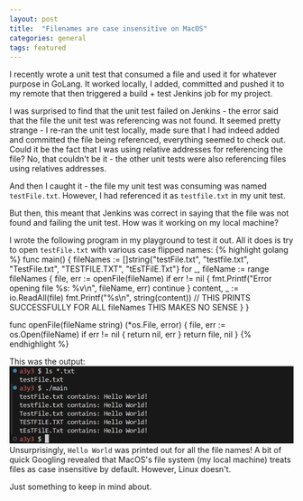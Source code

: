 ```yaml
---
layout: post
title:  "Filenames are case insensitive on MacOS"
categories: general
tags: featured
---
```

I recently wrote a unit test that consumed a file and used it for whatever purpose in GoLang. It worked locally, I added, committed and pushed it to my remote that then triggered a build + test Jenkins job for my project.

I was surprised to find that the unit test failed on Jenkins - the error said that the file the unit test was referencing was not found. It seemed pretty strange - I re-ran the unit test locally, made sure that I had indeed added and committed the file being referenced, everything seemed to check out. Could it be the fact that I was using relative addresses for referencing the file? No, that couldn't be it - the other unit tests were also referencing files using relatives addresses.

And then I caught it - the file my unit test was consuming was named `testFile.txt`. However, I had referenced it as `testfile.txt` in my unit test.

But then, this meant that Jenkins was correct in saying that the file was not found and failing the unit test. How was it working on my local machine?

I wrote the following program in my playground to test it out. All it does is try to open `testFile.txt` with various case flipped names:
{% highlight golang %}
func main() {
	fileNames := []string{"testFile.txt", "testfile.txt", "TestFile.txt", "TESTFILE.TXT", "tEsTFilE.Txt"}
	for _, fileName := range fileNames {
		file, err := openFile(fileName)
		if err != nil {
			fmt.Printf("Error opening file %s: %v\n", fileName, err)
			continue
		}
		content, _ := io.ReadAll(file)
		fmt.Printf("%s\n", string(content)) // THIS PRINTS SUCCESSFULLY FOR ALL fileNames THIS MAKES NO SENSE
	}
}

func openFile(fileName string) (*os.File, error) {
	file, err := os.Open(fileName)
	if err != nil {
		return nil, err
	}
	return file, nil
}
{% endhighlight %}

This was the output:
<img class="img-div-fit" src="/assets/images/case-insensitive-hello-world.png">
Unsurprisingly, `Hello World` was printed out for all the file names! A bit of quick Googling revealed that MacOS's file system (my local machine) treats files as case insensitive by default. However, Linux doesn't.

Just something to keep in mind about.

